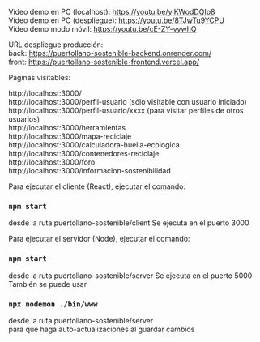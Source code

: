 Vídeo demo en PC (localhost): https://youtu.be/ylKWodDQIp8  
Vídeo demo en PC (despliegue): https://youtu.be/8TJwTu9YCPU   
Vídeo demo modo móvil: https://youtu.be/cE-ZY-vywhQ  

URL despliegue producción:  
back: https://puertollano-sostenible-backend.onrender.com/  
front: https://puertollano-sostenible-frontend.vercel.app/  

Páginas visitables:

http://localhost:3000/  
http://localhost:3000/perfil-usuario (sólo visitable con usuario iniciado)  
http://localhost:3000/perfil-usuario/xxxx (para visitar perfiles de otros usuarios)  
http://localhost:3000/herramientas  
http://localhost:3000/mapa-reciclaje  
http://localhost:3000/calculadora-huella-ecologica  
http://localhost:3000/contenedores-reciclaje  
http://localhost:3000/foro  
http://localhost:3000/informacion-sostenibilidad  

Para ejecutar el cliente (React), ejecutar el comando:
### `npm start`
desde la ruta puertollano-sostenible/client
Se ejecuta en el puerto 3000

Para ejecutar el servidor (Node), ejecutar el comando:
### `npm start`
desde la ruta puertollano-sostenible/server
Se ejecuta en el puerto 5000
También se puede usar 
### `npx nodemon ./bin/www `  
desde la ruta puertollano-sostenible/server  
para que haga auto-actualizaciones al guardar cambios  
